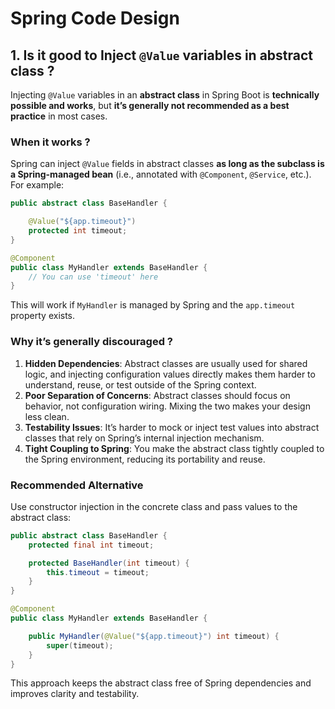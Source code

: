 # Spring Code Design

## 1. Is it good to Inject `@Value` variables in **abstract class ?**

Injecting `@Value` variables in an **abstract class** in Spring Boot is **technically possible and works**, but **it’s generally not recommended as a best practice** in most cases.

### When it works ?

Spring can inject `@Value` fields in abstract classes **as long as the subclass is a Spring-managed bean** (i.e., annotated with `@Component`, `@Service`, etc.). For example:

```java
public abstract class BaseHandler {

    @Value("${app.timeout}")
    protected int timeout;
}
```

```java
@Component
public class MyHandler extends BaseHandler {
    // You can use 'timeout' here
}
```

This will work if `MyHandler` is managed by Spring and the `app.timeout` property exists.

### Why it’s generally discouraged ?

1. **Hidden Dependencies**: Abstract classes are usually used for shared logic, and injecting configuration values directly makes them harder to understand, reuse, or test outside of the Spring context.
2. **Poor Separation of Concerns**: Abstract classes should focus on behavior, not configuration wiring. Mixing the two makes your design less clean.
3. **Testability Issues**: It’s harder to mock or inject test values into abstract classes that rely on Spring’s internal injection mechanism.
4. **Tight Coupling to Spring**: You make the abstract class tightly coupled to the Spring environment, reducing its portability and reuse.

### **Recommended Alternative**

Use constructor injection in the concrete class and pass values to the abstract class:

```java
public abstract class BaseHandler {
    protected final int timeout;

    protected BaseHandler(int timeout) {
        this.timeout = timeout;
    }
}
```

```java
@Component
public class MyHandler extends BaseHandler {

    public MyHandler(@Value("${app.timeout}") int timeout) {
        super(timeout);
    }
}
```

This approach keeps the abstract class free of Spring dependencies and improves clarity and testability.

